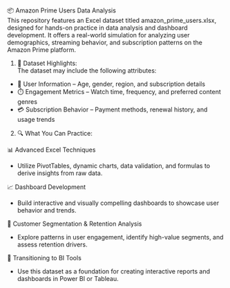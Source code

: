 📦 Amazon Prime Users Data Analysis  
This repository features an Excel dataset titled amazon_prime_users.xlsx, designed for hands-on practice in data analysis and dashboard development. It offers a real-world simulation for analyzing user demographics, streaming behavior, and subscription patterns on the Amazon Prime platform.

1) 📁 Dataset Highlights:  
The dataset may include the following attributes:

-	👤 User Information – Age, gender, region, and subscription details  
-	⏱️ Engagement Metrics – Watch time, frequency, and preferred content genres  
-	💳 Subscription Behavior – Payment methods, renewal history, and usage trends   

2) 🔍 What You Can Practice:  

📊 Advanced Excel Techniques  
- Utilize PivotTables, dynamic charts, data validation, and formulas to derive insights from raw data.

📈 Dashboard Development  
- Build interactive and visually compelling dashboards to showcase user behavior and trends.

👥 Customer Segmentation & Retention Analysis  
- Explore patterns in user engagement, identify high-value segments, and assess retention drivers.

💼 Transitioning to BI Tools  
- Use this dataset as a foundation for creating interactive reports and dashboards in Power BI or Tableau.

